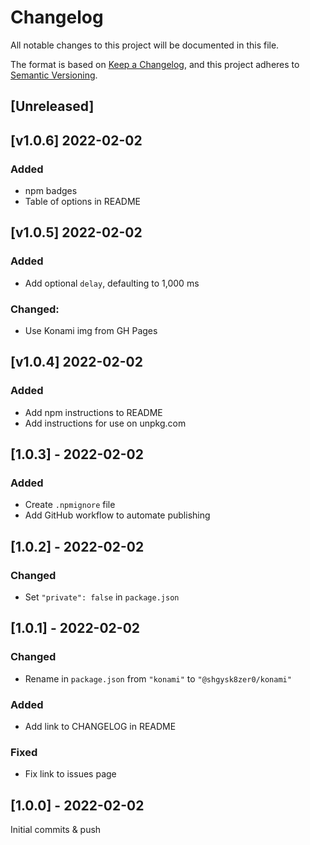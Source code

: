 # Changelog
All notable changes to this project will be documented in this file.

The format is based on [Keep a Changelog](https://keepachangelog.com/en/1.0.0/),
and this project adheres to [Semantic Versioning](https://semver.org/spec/v2.0.0.html).

## [Unreleased]

## [v1.0.6] 2022-02-02

### Added
- npm badges
- Table of options in README

## [v1.0.5] 2022-02-02

### Added
- Add optional `delay`, defaulting to 1,000 ms

### Changed:
- Use Konami img from GH Pages

## [v1.0.4] 2022-02-02

### Added
- Add npm instructions to README
- Add instructions for use on unpkg.com

## [1.0.3] - 2022-02-02

### Added
- Create `.npmignore` file
- Add GitHub workflow to automate publishing

## [1.0.2] - 2022-02-02

### Changed
- Set `"private": false` in `package.json`

## [1.0.1] - 2022-02-02

### Changed
- Rename in `package.json` from `"konami"` to `"@shgysk8zer0/konami"`

### Added
- Add link to CHANGELOG in README

### Fixed
- Fix link to issues page

## [1.0.0] - 2022-02-02
Initial commits & push
